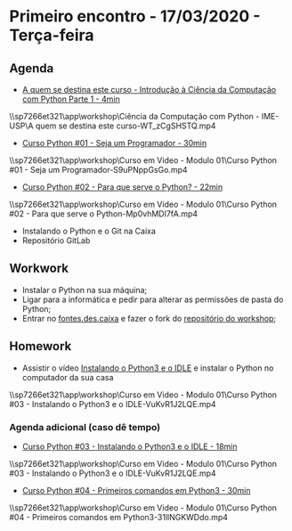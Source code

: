 # Primeiro encontro - 17/03/2020 - Terça-feira

## Agenda

- [A quem se destina este curso - Introdução à Ciência da Computação com Python Parte 1 - 4min](https://www.coursera.org/lecture/ciencia-computacao-python-conceitos/a-quem-se-destina-este-curso-OSHKh)

\\\\sp7266et321\app\workshop\Ciência da Computação com Python - IME-USP\A quem se destina este curso-WT_zCgSHSTQ.mp4

- [Curso Python #01 - Seja um Programador - 30min](https://www.youtube.com/watch?v=S9uPNppGsGo&list=PLHz_AreHm4dlKP6QQCekuIPky1CiwmdI6&index=1)

\\\\sp7266et321\app\workshop\Curso em Video - Modulo 01\Curso Python #01 - Seja um Programador-S9uPNppGsGo.mp4

- [Curso Python #02 - Para que serve o Python? - 22min](https://www.youtube.com/watch?v=Mp0vhMDI7fA&list=PLHz_AreHm4dlKP6QQCekuIPky1CiwmdI6&t=0s)

\\\\sp7266et321\app\workshop\Curso em Video - Modulo 01\Curso Python #02 - Para que serve o Python-Mp0vhMDI7fA.mp4

- Instalando o Python e o Git na Caixa
- Repositório GitLab

## Workwork

- Instalar o Python na sua máquina;
- Ligar para a informática e pedir para alterar as permissões de pasta do Python;
- Entrar no [fontes.des.caixa](http://fontes.des.caixa/) e fazer o fork do [repositório do workshop](http://fontes.des.caixa/VIART/workshop-python/);

## Homework

- Assistir o vídeo [Instalando o Python3 e o IDLE](https://www.youtube.com/watch?v=VuKvR1J2LQE&list=PLHz_AreHm4dlKP6QQCekuIPky1CiwmdI6&index=3) e instalar o Python no computador da sua casa

\\\\sp7266et321\app\workshop\Curso em Video - Modulo 01\Curso Python #03 - Instalando o Python3 e o IDLE-VuKvR1J2LQE.mp4

### Agenda adicional (caso dê tempo)

- [Curso Python #03 - Instalando o Python3 e o IDLE - 18min](https://www.youtube.com/watch?v=VuKvR1J2LQE&list=PLHz_AreHm4dlKP6QQCekuIPky1CiwmdI6&index=3)

\\\\sp7266et321\app\workshop\Curso em Video - Modulo 01\Curso Python #03 - Instalando o Python3 e o IDLE-VuKvR1J2LQE.mp4

- [Curso Python #04 - Primeiros comandos em Python3 - 30min](https://www.youtube.com/watch?v=31llNGKWDdo&list=PLHz_AreHm4dlKP6QQCekuIPky1CiwmdI6&index=4)

\\\\sp7266et321\app\workshop\Curso em Video - Modulo 01\Curso Python #04 - Primeiros comandos em Python3-31llNGKWDdo.mp4

